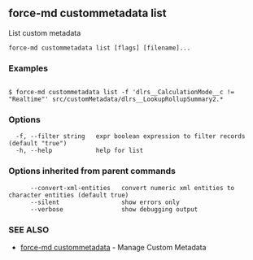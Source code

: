## force-md custommetadata list

List custom metadata

```
force-md custommetadata list [flags] [filename]...
```

### Examples

```

$ force-md custommetadata list -f 'dlrs__CalculationMode__c != "Realtime"' src/customMetadata/dlrs__LookupRollupSummary2.*

```

### Options

```
  -f, --filter string   expr boolean expression to filter records (default "true")
  -h, --help            help for list
```

### Options inherited from parent commands

```
      --convert-xml-entities   convert numeric xml entities to character entities (default true)
      --silent                 show errors only
      --verbose                show debugging output
```

### SEE ALSO

* [force-md custommetadata](force-md_custommetadata.md)	 - Manage Custom Metadata

